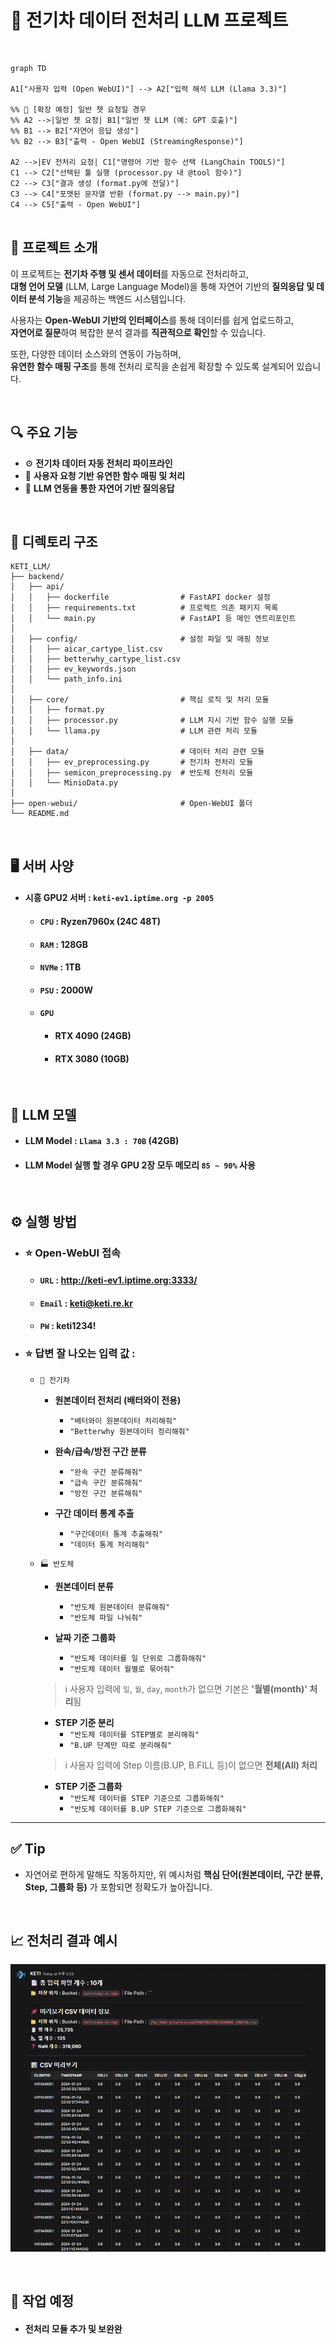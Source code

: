 # 📘 전기차 데이터 전처리 LLM 프로젝트

<br>

```mermaid
graph TD

A1["사용자 입력 (Open WebUI)"] --> A2["입력 해석 LLM (Llama 3.3)"]

%% 🚧 [확장 예정] 일반 챗 요청일 경우
%% A2 -->|일반 챗 요청| B1["일반 챗 LLM (예: GPT 호출)"]
%% B1 --> B2["자연어 응답 생성"]
%% B2 --> B3["출력 - Open WebUI (StreamingResponse)"]

A2 -->|EV 전처리 요청| C1["명령어 기반 함수 선택 (LangChain TOOLS)"]
C1 --> C2["선택된 툴 실행 (processor.py 내 @tool 함수)"]
C2 --> C3["결과 생성 (format.py에 전달)"]
C3 --> C4["포맷된 문자열 반환 (format.py --> main.py)"]
C4 --> C5["출력 - Open WebUI"]


```

## 🧾 프로젝트 소개

이 프로젝트는 **전기차 주행 및 센서 데이터**를 자동으로 전처리하고,  
**대형 언어 모델** (LLM, Large Language Model)을 통해 자연어 기반의 **질의응답 및 데이터 분석 기능**을 제공하는 백엔드 시스템입니다.

사용자는 **Open-WebUI 기반의 인터페이스**를 통해 데이터를 쉽게 업로드하고,  
**자연어로 질문**하여 복잡한 분석 결과를 **직관적으로 확인**할 수 있습니다.

또한, 다양한 데이터 소스와의 연동이 가능하며,  
**유연한 함수 매핑 구조**를 통해 전처리 로직을 손쉽게 확장할 수 있도록 설계되어 있습니다.


<br>

## 🔍 주요 기능

- ⚙️ **전기차 데이터 자동 전처리 파이프라인**
- 🔁 **사용자 요청 기반 유연한 함수 매핑 및 처리**
- 🤖 **LLM 연동을 통한 자연어 기반 질의응답**

<br>

## 📂 디렉토리 구조 
```
KETI_LLM/
├── backend/                         
│   ├── api/    
│   │   ├── dockerfile                # FastAPI docker 설정
│   │   ├── requirements.txt          # 프로젝트 의존 패키지 목록                      
│   │   └── main.py                   # FastAPI 등 메인 엔트리포인트
│
│   ├── config/                       # 설정 파일 및 매핑 정보
│   │   ├── aicar_cartype_list.csv   
│   │   ├── betterwhy_cartype_list.csv   
│   │   ├── ev_keywords.json             
│   │   └── path_info.ini                
│
│   ├── core/                         # 핵심 로직 및 처리 모듈
│   │   ├── format.py                 
│   │   ├── processor.py              # LLM 지시 기반 함수 실행 모듈
│   │   └── llama.py                  # LLM 관련 처리 모듈
│
│   ├── data/                         # 데이터 처리 관련 모듈
│   │   ├── ev_preprocessing.py       # 전기차 전처리 모듈
│   │   ├── semicon_preprocessing.py  # 반도체 전처리 모듈 
│   │   └── MinioData.py        
│
├── open-webui/                       # Open-WebUI 폴더
└── README.md                         
```

<br>


## 🖥️ 서버 사양 
 - #### 시흥 GPU2 서버 : `keti-ev1.iptime.org -p 2005`
    - #### `CPU` : Ryzen7960x (24C 48T)
    - #### `RAM` : 128GB
    - #### `NVMe` : 1TB
    - #### `PSU` : 2000W
    - #### `GPU` 
        - #### RTX 4090 (24GB)
        - #### RTX 3080 (10GB)

<br>

## 🧠 LLM 모델 
 - #### LLM Model : `Llama 3.3 : 70B` (42GB) 
 - #### LLM Model 실행 할 경우 GPU 2장 모두 메모리 `85 ~ 90%` 사용

<br>

## ⚙️ 실행 방법
- ### ⭐ Open-WebUI 접속
    - #### `URL` : http://keti-ev1.iptime.org:3333/
    - #### `Email` : keti@keti.re.kr
    - #### `PW` : keti1234!

- ### ⭐ 답변 잘 나오는 입력 값 :
  - `🚗 전기차`
    - **원본데이터 전처리 (배터와이 전용)**
        - `"배터와이 원본데이터 처리해줘"`
        - `"Betterwhy 원본데이터 정리해줘"`
    - **완속/급속/방전 구간 분류**
        - `"완속 구간 분류해줘"`
        - `"급속 구간 분류해줘"`
        - `"방전 구간 분류해줘"`

    - **구간 데이터 통계 추출**
        - `"구간데이터 통계 추출해줘"`
        - `"데이터 통계 처리해줘"`


  - `🏭 반도체`
    - **원본데이터 분류**
        - `"반도체 원본데이터 분류해줘"`
        - `"반도체 파일 나눠줘"`

    - **날짜 기준 그룹화**
        - `"반도체 데이터를 일 단위로 그룹화해줘"`
        - `"반도체 데이터 월별로 묶어줘"`

    > ℹ️ 사용자 입력에 `일`, `월`, `day`, `month`가 없으면 기본은 **'월별(month)' 처리**됨

    - **STEP 기준 분리**
        - `"반도체 데이터를 STEP별로 분리해줘"`
        - `"B.UP 단계만 따로 분리해줘"`

    > ℹ️ 사용자 입력에 Step 이름(B.UP, B.FILL 등)이 없으면 **전체(All) 처리**

    - **STEP 기준 그룹화**
        - `"반도체 데이터를 STEP 기준으로 그룹화해줘"`
        - `"반도체 데이터를 B.UP STEP 기준으로 그룹화해줘"`

---

## ✅ Tip

- 자연어로 편하게 말해도 작동하지만, 위 예시처럼 **핵심 단어(원본데이터, 구간 분류, Step, 그룹화 등)** 가 포함되면 정확도가 높아집니다.
    
    
<br>

## 📈 전처리 결과 예시

![image](https://github.com/WO2IN/ev_assets/blob/main/preprocessing_result.png)


<br>

## 📝 작업 예정
- #### 전처리 모듈 추가 및 보완완

